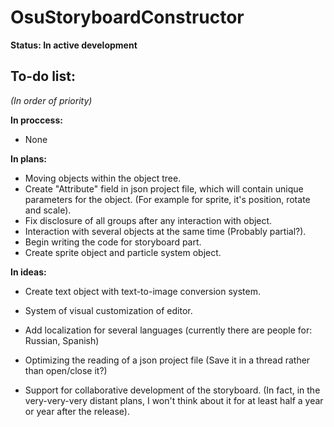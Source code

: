 # OsuStoryboardConstructor

**Status: In active development**

## To-do list:
*(In order of priority)*

**In proccess:**
- None

**In plans:**
- Moving objects within the object tree.
- Create "Attribute" field in json project file, which will contain unique parameters for the object. (For example for sprite, it's position, rotate and scale).
- Fix disclosure of all groups after any interaction with object.
- Interaction with several objects at the same time (Probably partial?).
- Begin writing the code for storyboard part.
- Create sprite object and particle system object.

**In ideas:**
- Create text object with text-to-image conversion system.
- System of visual customization of editor.
- Add localization for several languages (currently there are people for: Russian, Spanish)
- Optimizing the reading of a json project file (Save it in a thread rather than open/close it?)

- Support for collaborative development of the storyboard. (In fact, in the very-very-very distant plans, I won't think about it for at least half a year or year after the release).




